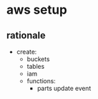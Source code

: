# aws setup

## rationale
* create:
  * buckets
  * tables
  * iam
  * functions:
  	* parts update event
  
  